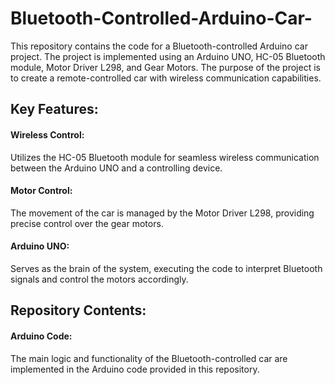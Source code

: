 # Bluetooth-Controlled-Arduino-Car-

This repository contains the code for a Bluetooth-controlled Arduino car project. The project is implemented using an Arduino UNO, HC-05 Bluetooth module, Motor Driver L298, and Gear Motors. The purpose of the project is to create a remote-controlled car with wireless communication capabilities.

## Key Features:

#### Wireless Control: 
Utilizes the HC-05 Bluetooth module for seamless wireless communication between the Arduino UNO and a controlling device.
#### Motor Control: 
The movement of the car is managed by the Motor Driver L298, providing precise control over the gear motors.
#### Arduino UNO: 
Serves as the brain of the system, executing the code to interpret Bluetooth signals and control the motors accordingly.

## Repository Contents:

#### Arduino Code: 
The main logic and functionality of the Bluetooth-controlled car are implemented in the Arduino code provided in this repository.
